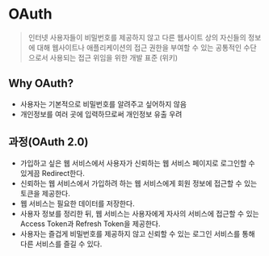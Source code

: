 # OAuth

> 인터넷 사용자들이 비밀번호를 제공하지 않고 다른 웹사이트 상의 자신들의 정보에 대해 웹사이트나 애플리케이션의 접근 권한을 부여할 수 있는 공통적인 수단으로서 사용되는 접근 위임을 위한 개발 표준 (위키)

## Why OAuth?

* 사용자는 기본적으로 비밀번호를 알려주고 싶어하지 않음
* 개인정보를 여러 곳에 입력하므로써 개인정보 유출 우려

## 과정(OAuth 2.0)

* 가입하고 싶은 웹 서비스에서 사용자가 신뢰하는 웹 서비스 페이지로 로그인할 수 있게끔 Redirect한다.
* 신뢰하는 웹 서비스에서 가입하려 하는 웹 서비스에게 회원 정보에 접근할 수 있는 토큰을 제공한다.
* 웹 서비스는 필요한 데이터를 저장한다.
* 사용자 정보를 정리한 뒤, 웹 서비스는 사용자에게 자사의 서비스에 접근할 수 있는 Access Token과 Refresh Token을 제공한다.
* 사용자는 즐겁게 비밀번호를 제공하지 않고 신뢰할 수 있는 로그인 서비스를 통해 다른 서비스를 즐길 수 있다.

